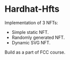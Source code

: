# Hardhat-Hfts

Implementation of 3 NFTs:
  - Simple static NFT.
  - Randomly generated NFT.
  - Dynamic SVG NFT.
  
Build as a part of FCC course.
